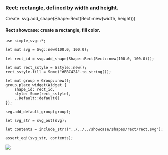 ### Rect: rectangle, defined by width and height.

Create: svg.add_shape(Shape::Rect(Rect::new(width, height)))

#### Rect showcase: create a rectangle, fill color.

```
use simple_svg::*;

let mut svg = Svg::new(100.0, 100.0);

let rect_id = svg.add_shape(Shape::Rect(Rect::new(100.0, 100.0)));

let mut rect_sstyle = Sstyle::new();
rect_sstyle.fill = Some("#BBC42A".to_string());

let mut group = Group::new();
group.place_widget(Widget {
    shape_id: rect_id,
    style: Some(rect_sstyle),
    ..Default::default()
});

svg.add_default_group(group);

let svg_str = svg_out(svg);

let contents = include_str!("../../../showcase/shapes/rect/rect.svg");

assert_eq!(svg_str, contents);
```

![](../../../../../../showcase/shapes/rect/rect.svg)
